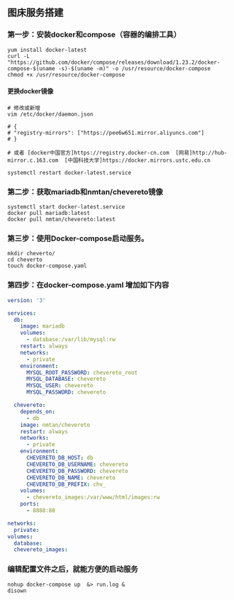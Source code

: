 ## 图床服务搭建

### 第一步：安装docker和compose（容器的编排工具）

```shell
yum install docker-latest
curl -L "https://github.com/docker/compose/releases/download/1.23.2/docker-compose-$(uname -s)-$(uname -m)" -o /usr/resource/docker-compose
chmod +x /usr/resource/docker-compose
```



#### 更换docker镜像

```shell
# 修改或新增
vim /etc/docker/daemon.json

# {
# "registry-mirrors": ["https://pee6w651.mirror.aliyuncs.com"]
# }

# 或者 [docker中国官方]https://registry.docker-cn.com  [网易]http://hub-mirror.c.163.com  [中国科技大学]https://docker.mirrors.ustc.edu.cn

systemctl restart docker-latest.service
```



### 第二步：获取mariadb和nmtan/chevereto镜像

```shell
systemctl start docker-latest.service
docker pull mariadb:latest
docker pull nmtan/chevereto:latest
```



### 第三步：使用Docker-compose启动服务。

```shell
mkdir cheverto/
cd cheverto
touch docker-compose.yaml
```



### 第四步：在docker-compose.yaml 增加如下内容

```yaml
version: '3'

services:
  db:
    image: mariadb
    volumes:
      - database:/var/lib/mysql:rw
    restart: always
    networks:
      - private
    environment:
      MYSQL_ROOT_PASSWORD: chevereto_root
      MYSQL_DATABASE: chevereto
      MYSQL_USER: chevereto
      MYSQL_PASSWORD: chevereto

  chevereto:
    depends_on:
      - db
    image: nmtan/chevereto
    restart: always
    networks:
      - private
    environment:
      CHEVERETO_DB_HOST: db
      CHEVERETO_DB_USERNAME: chevereto
      CHEVERETO_DB_PASSWORD: chevereto
      CHEVERETO_DB_NAME: chevereto
      CHEVERETO_DB_PREFIX: chv_
    volumes:
      - chevereto_images:/var/www/html/images:rw
    ports:
      - 8888:80

networks:
  private:
volumes:
  database:
  chevereto_images:
```



### 编辑配置文件之后，就能方便的启动服务

```shell
nohup docker-compose up  &> run.log &
disown
```

